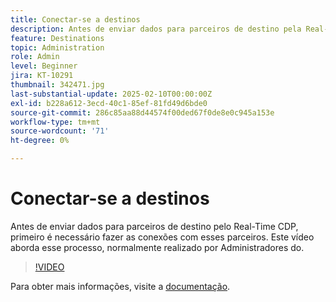 ```yaml
---
title: Conectar-se a destinos
description: Antes de enviar dados para parceiros de destino pela Real-Time CDP, é necessário configurar as conexões com esses parceiros. Saiba mais neste vídeo.
feature: Destinations
topic: Administration
role: Admin
level: Beginner
jira: KT-10291
thumbnail: 342471.jpg
last-substantial-update: 2025-02-10T00:00:00Z
exl-id: b228a612-3ecd-40c1-85ef-81fd49d6bde0
source-git-commit: 286c85aa88d44574f00ded67f0de8e0c945a153e
workflow-type: tm+mt
source-wordcount: '71'
ht-degree: 0%

---
```


# Conectar-se a destinos

Antes de enviar dados para parceiros de destino pelo Real-Time CDP, primeiro é necessário fazer as conexões com esses parceiros. Este vídeo aborda esse processo, normalmente realizado por Administradores do.

>[!VIDEO](https://video.tv.adobe.com/v/342471/?learn=on&enablevpops)

Para obter mais informações, visite a [documentação](https://experienceleague.adobe.com/pt-br/docs/experience-platform/destinations/ui/connect-destination).
